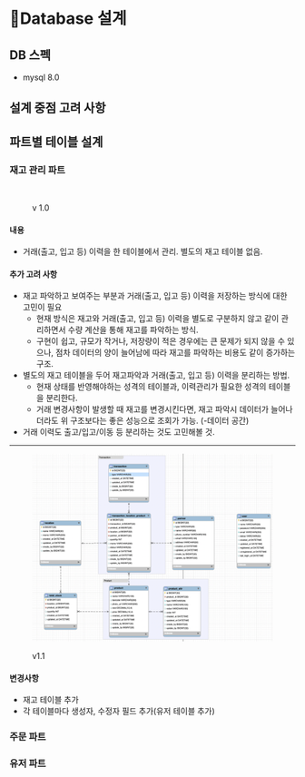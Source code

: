 # Database 설계

## DB 스펙&#x20;

* mysql 8.0



## 설계 중점 고려 사항





## 파트별 테이블 설계

### 재고 관리 파트



<figure><img src="../.gitbook/assets/스크린샷 2024-03-06 오후 5.10.37.png" alt="" width="563"><figcaption><p>v 1.0</p></figcaption></figure>

#### 내용

* 거래(출고, 입고 등) 이력을 한 테이블에서 관리. 별도의 재고 테이블 없음.

#### 추가 고려 사항

* 재고 파악하고 보여주는 부분과 거래(출고, 입고 등) 이력을 저장하는 방식에 대한 고민이 필요
  * 현재 방식은 재고와 거래(출고, 입고 등) 이력을 별도로 구분하지 않고 같이 관리하면서 수량 계산을 통해 재고를 파악하는 방식.
  * 구현이 쉽고, 규모가 작거나, 저장량이 적은 경우에는 큰 문제가 되지 않을 수 있으나, 점차 데이터의 양이 늘어남에 따라 재고를 파악하는 비용도 같이 증가하는 구조.
* 별도의 재고 테이블을 두어 재고파악과 거래(출고, 입고 등) 이력을 분리하는 방법.
  * 현재 상태를 반영해야하는 성격의 테이블과, 이력관리가 필요한 성격의 테이블을 분리한다.&#x20;
  * 거래 변경사항이 발생할 때 재고를 변경시킨다면, 재고 파악시 데이터가 늘어나더라도 위 구조보다는 좋은 성능으로  조회가 가능. (-데이터 공간)
* 거래 이력도 출고/입고/이동 등 분리하는 것도 고민해볼 것.

***

<figure><img src="../.gitbook/assets/erd-v1.1.png" alt="" width="563"><figcaption><p>v1.1 </p></figcaption></figure>

#### 변경사항

* 재고 테이블 추가
* 각 테이블마다 생성자, 수정자 필드 추가(유저 테이블 추가)





### 주문 파트





### 유저 파트


